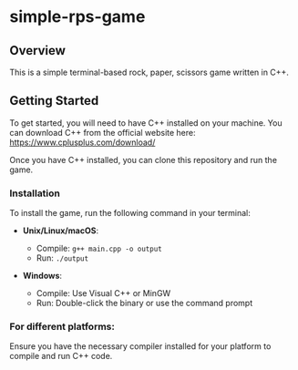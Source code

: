 # simple-rps-game


## Overview

This is a simple terminal-based rock, paper, scissors game written in C++.

## Getting Started

To get started, you will need to have C++ installed on your machine. You can download C++ from the official website here: https://www.cplusplus.com/download/

Once you have C++ installed, you can clone this repository and run the game.

### Installation

To install the game, run the following command in your terminal:

- **Unix/Linux/macOS**:
   - Compile: `g++ main.cpp -o output`
   - Run: `./output`

- **Windows**:
   - Compile: Use Visual C++ or MinGW
   - Run: Double-click the binary or use the command prompt
### For different platforms:

Ensure you have the necessary compiler installed for your platform to compile and run C++ code.